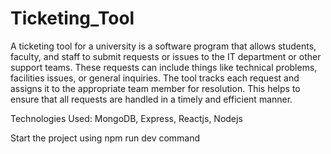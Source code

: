 # Ticketing_Tool
A ticketing tool for a university is a software program that allows students, faculty, and staff to submit requests or issues to the IT department or other support teams. These requests can include things like technical problems, facilities issues, or general inquiries. The tool tracks each request and assigns it to the appropriate team member for resolution. This helps to ensure that all requests are handled in a timely and efficient manner.

Technologies Used: MongoDB, Express, Reactjs, Nodejs

Start the project using npm run dev command
